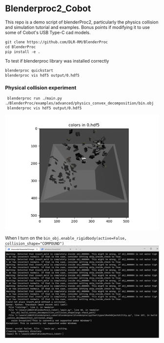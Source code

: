 # Blenderproc2_Cobot
This repo is a demo script of blenderProc2, particularly the physics collision and simulation tutorial and examples. Bonus points if modifying it to use some of Cobot's USB Type-C cad models.

```
git clone https://github.com/DLR-RM/BlenderProc
cd BlenderProc
pip install -e .
```
To test if blenderproc library was installed correctly
```
blenderproc quickstart
blenderproc vis hdf5 output/0.hdf5
```

### Physical collision experiment
```
 blenderproc run ./main.py ./BlenderProc/examples/advanced/physics_convex_decomposition/bin.obj
 blenderproc vis hdf5 output/0.hdf5
```

![plot](https://github.com/D-YF/BlenderProc2_Cobot/blob/main/output/demo.png)

When I turn on the `bin_obj.enable_rigidbody(active=False, collision_shape="COMPOUND")`
![plot2](https://github.com/D-YF/BlenderProc2_Cobot/blob/main/output/error.png)
